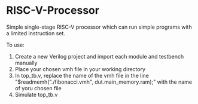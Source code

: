 # RISC-V-Processor
Simple single-stage RISC-V processor which can run simple programs with a limited instruction set.

To use:
1. Create a new Verilog project and import each module and testbench manually
2. Place your chosen vmh file in your working directory
3. In top_tb.v, replace the name of the vmh file in the line "$readmemh("./fibonacci.vmh", dut.main_memory.ram);" with the name of yoru chosen file
4. Simulate top_tb.v
